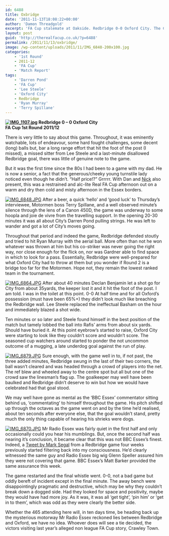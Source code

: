 ```yaml
---
id: 6488
title: Oxbridge
date: '2011-11-13T18:08:22+00:00'
author: 'Damon Threadgold'
excerpt: 'FA Cup stalemate at Oakside. Redbridge 0-0 Oxford City. The Cup''s lowest-ranked remaining side live to fight another day. And they nearly nicked it.'
layout: post
guid: 'http://therealfacup.co.uk/?p=6488'
permalink: /2011/11/13/oxbridge/
image: /wp-content/uploads/2011/11/IMG_6848-200x100.jpg
categories:
    - '1st Round'
    - 2011-12
    - 'FA Cup'
    - 'Match Report'
tags:
    - 'Darren Pond'
    - 'FA Cup'
    - 'Lee Steele'
    - 'Oxford City'
    - Redbridge
    - 'Ryan Murray'
    - 'Terry Spillane'
---
```


**[![IMG_1107.jpg](http://lh4.ggpht.com/-u_DCWsPjiKc/TsAAdJyPniI/AAAAAAAABPw/EFOkEiyyKZ4/h320/IMG_1107.jpg)](http://lh4.ggpht.com/-u_DCWsPjiKc/TsAAdJyPniI/AAAAAAAABPw/EFOkEiyyKZ4/w800/IMG_1107.jpg) Redbridge 0 – 0 Oxford City**  
**FA Cup 1st Round 2011/12**

There is very little to say about this game. Throughout, it was eminently watchable, lots of endeavour, some hard fought challenges, some decent (long) balls but, bar a long range effort that hit the foot of the post (I missed), a missed sitter from Lee Steele and a last-minute disallowed Redbridge goal, there was little of genuine note to the game.

But it was the first time since the 80s I had been to a game with my dad. He is now a senior, a fact that the generous/cheeky young turnstile lady noticed even though he didn’t. “Half price!?” Grrrrr. With Dan and [Nick](https://twitter.com/#!/NickAmes82) also present, this was a restrained and alc-lite Real FA Cup afternoon out on a warm and dry then cold and misty afternoon in the Essex borders.

[![IMG_6848.JPG](http://lh5.ggpht.com/-UN9UVX-yRD0/TsAA657FbpI/AAAAAAAABQA/Aae87-YWSl8/h320/IMG_6848.JPG)](http://lh5.ggpht.com/-UN9UVX-yRD0/TsAA657FbpI/AAAAAAAABQA/Aae87-YWSl8/w800/IMG_6848.JPG) After a beer, a quick ‘hello’ and ‘good luck’ to Thursday’s interviewee, Motormen boss Terry Spillane, and a well observed minute’s silence through the lens of a Canon 450D, the game was underway to some hoopla and joie de vivre from the travelling support. In the opening 20-30 minutes it was all about City’s Darren Pond pulling strings. He was left to wander and got a lot of City’s moves going.

Throughout that period and indeed the game, Redbridge defended stoutly and tried to hit Ryan Murray with the aerial ball. More often than not he won whatever was thrown at him but his co-striker was never going the right way, nor close enough for the flick on, nor was Gardner able to find space in which to look for a pass. Essentially, Redbridge were well-prepared for what Oxford City had to throw at them but you wonder if Round 2 is a bridge too far for the Motormen. Hope not, they remain the lowest ranked team in the tournament.

[![IMG_6864.JPG](http://lh4.ggpht.com/-M0N_QjU09uU/TsABRMtDF2I/AAAAAAAABQQ/elsZ5JsQ_uc/h320/IMG_6864.JPG)](http://lh4.ggpht.com/-M0N_QjU09uU/TsABRMtDF2I/AAAAAAAABQQ/elsZ5JsQ_uc/w800/IMG_6864.JPG) After about 40 minutes Declan Benjamin let a shot go for City from about 35yards, the keeper lost it and it hit the foot of the post. I am told. I was in the toilet at this point. 0-0 At half time and for all Oxford’s possession (must have been 65%+) they didn’t look much like breaching the Redbridge wall. Lee Steele replaced the ineffectual Basham on the hour and immediately blazed a shot wide.

Ten minutes or so later and Steele found himself in the best position of the match but tamely lobbed the ball into Rafis’ arms from about six yards. Should have buried it. At this point eyebrow’s started to raise, Oxford City were starting to look like they couldn’t score and wouldn’t score. The seasoned cup watchers around started to ponder the not uncommon outcome of a mugging, a late underdog goal against the run of play.

[![IMG_6879.JPG](http://lh5.ggpht.com/-UI1PqG-CVVw/TsABYghWHNI/AAAAAAAABQc/AlkBXnMTZRQ/h320/IMG_6879.JPG)](http://lh5.ggpht.com/-UI1PqG-CVVw/TsABYghWHNI/AAAAAAAABQc/AlkBXnMTZRQ/w800/IMG_6879.JPG) Sure enough, with the game well in to, if not past, the three added minutes, Redbridge swung in the last of their two corners, the ball wasn’t cleared and was headed through a crowd of players into the net. The ref blew and wheeled away to the centre spot but all but one of the crowd saw the linesman’s flag up. The goalkeeper may well have been baulked and Redbridge didn’t deserve to win but how we would have celebrated had that goal stood.

We may well have gone as mental as the ‘BBC Essex’ commentator sitting behind us, ‘commentating’ to himself throughout the game. His pitch shifted up through the octaves as the game went on and by the time he’d realised, about ten seconds after everyone else, that the goal wouldn’t stand, pretty much the only thing capable of hearing his shrieks were dogs.

[![IMG_6870.JPG](http://lh5.ggpht.com/-Wdpzyf9nYSI/TsABYrfOtxI/AAAAAAAABQY/NCoRZI5s3yw/h320/IMG_6870.JPG)](http://lh5.ggpht.com/-Wdpzyf9nYSI/TsABYrfOtxI/AAAAAAAABQY/NCoRZI5s3yw/w800/IMG_6870.JPG) Mr Radio Essex was fairly quiet in the first half and only occasionally could you hear his mumblings. But, once the second half was nearing it’s conclusion, it became clear that this was not BBC Essex’s finest. Indeed, a [Tweet by Mark Segal](http://twitter.com/#%21/GlennSpeller/status/125207250217353216) from a Redbridge game four weeks previously started filtering back into my consciousness. He’d clearly witnessed the same guy and Radio Essex big wig Glenn Speller assured him they were not covering that game. BBC Essex’s Matt Barker provided the same assurance this week.

The game restarted and the final whistle went. 0-0, not a bad game but oddly bereft of incident except in the final minute. The away bench were disappointingly pragmatic and destructive, which may be why they couldn’t break down a dogged side. Had they looked for space and positivity, maybe they would have had more joy. As it was, it was all ‘get tight’, ‘pin him’ or ‘get in to them’, which was odd as they were clearly the better side.

Whether the 465 attending here will, in ten days time, be heading back up the mysterious motorway Mr Radio Essex reckoned lies between Redbridge and Oxford, we have no idea. Whoever does will see a tie decided, the victors visiting last year’s alleged non league FA Cup story, Crawley Town.